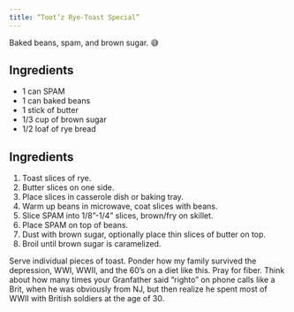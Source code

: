 ```yaml
---
title: “Toot’z Rye-Toast Special”
---
```


Baked beans, spam, and brown sugar. 😅  

## Ingredients

* 1 can SPAM
* 1 can baked beans
* 1 stick of butter
* 1/3 cup of brown sugar
* 1/2 loaf of rye bread

## Ingredients

1. Toast slices of rye.
2. Butter slices on one side.
3. Place slices in casserole dish or baking tray.
4. Warm up beans in microwave, coat slices with beans.
5. Slice SPAM into 1/8”-1/4” slices, brown/fry on skillet.
6. Place SPAM on top of beans. 
7. Dust with brown sugar, optionally place thin slices of butter on top.
8. Broil until brown sugar is caramelized. 

Serve individual pieces of toast. Ponder how my family survived the depression, WWI, WWII, and the 60’s on a diet like this. Pray for fiber. Think about how many times your Granfather said “righto” on phone calls like a Brit, when he was obviously from NJ, but then realize he spent most of WWII with British soldiers at the age of 30.  